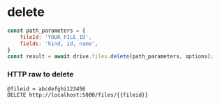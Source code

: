# delete
```js
const path_parameters = {
    fileId: 'YOUR_FILE_ID',
    fields: 'kind, id, name',
}
const result = await drive.files.delete(path_parameters, options);
```

### HTTP raw to delete
```text
@fileid = abcdefghi123456
DELETE http://localhost:5000/files/{{fileid}}
```